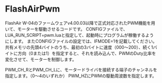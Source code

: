 # FlashAirPwm
FlashAir W-04のファームウェアv4.00.03以降で正式対応されたPWM機能を用いて、モーターを駆動させるコードです。
CONFIGファイルで、LUA_RUN_SCRIPT=pwm.luaと指定して、起動時にプログラムが稼働するようにします。
またCONFIGファイルの設定では、IFMODE=1を記載してください。
共有メモリの先頭4バイトのうち、最初の3バイトに速度（000〜200）、続く1バイトに方向（0または1）を指定すると、それを読み込んで、PWMのDuty比率を変化させて、モーターを制御します。

PWM_CH_RとPWM_CH_Lに、モータードライバを接続する端子のチャンネルを指定します。（0〜4のいずれか）
PWM_HZにPWMの駆動周波数を指定します。
